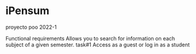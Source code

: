# iPensum
proyecto poo 2022-1

Functional requirements
Allows you to search for information on each subject of a given semester. 
task#1 
Access as a guest or log in as a student


